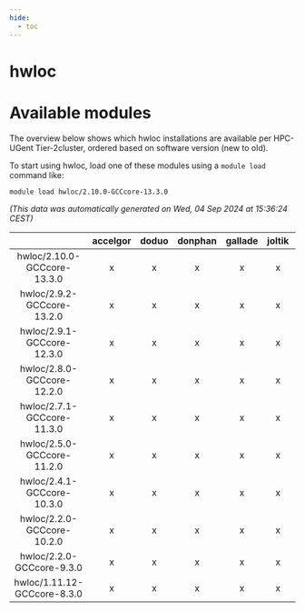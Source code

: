 ```yaml
---
hide:
  - toc
---
```


hwloc
=====

# Available modules


The overview below shows which hwloc installations are available per HPC-UGent Tier-2cluster, ordered based on software version (new to old).

To start using hwloc, load one of these modules using a `module load` command like:

```shell
module load hwloc/2.10.0-GCCcore-13.3.0
```

*(This data was automatically generated on Wed, 04 Sep 2024 at 15:36:24 CEST)*  

| |accelgor|doduo|donphan|gallade|joltik|shinx|skitty|
| :---: | :---: | :---: | :---: | :---: | :---: | :---: | :---: |
|hwloc/2.10.0-GCCcore-13.3.0|x|x|x|x|x|x|x|
|hwloc/2.9.2-GCCcore-13.2.0|x|x|x|x|x|x|x|
|hwloc/2.9.1-GCCcore-12.3.0|x|x|x|x|x|x|x|
|hwloc/2.8.0-GCCcore-12.2.0|x|x|x|x|x|x|x|
|hwloc/2.7.1-GCCcore-11.3.0|x|x|x|x|x|x|x|
|hwloc/2.5.0-GCCcore-11.2.0|x|x|x|x|x|-|x|
|hwloc/2.4.1-GCCcore-10.3.0|x|x|x|x|x|-|x|
|hwloc/2.2.0-GCCcore-10.2.0|x|x|x|x|x|-|x|
|hwloc/2.2.0-GCCcore-9.3.0|x|x|x|x|x|-|x|
|hwloc/1.11.12-GCCcore-8.3.0|x|x|x|x|x|-|x|

